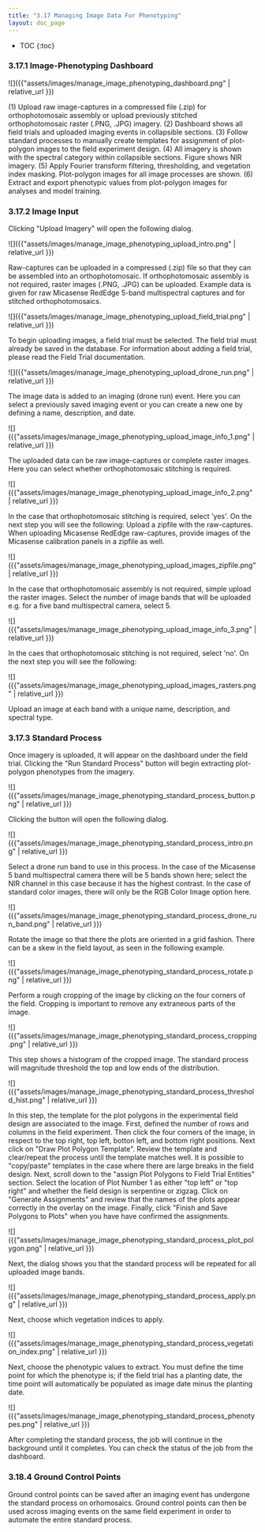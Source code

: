 ```yaml
---
title: "3.17 Managing Image Data For Phenotyping"
layout: doc_page
---
```


<!-- TOC-START -->
* TOC
{:toc}
<!-- TOC-END -->

### 3.17.1 Image-Phenotyping Dashboard

![]({{"assets/images/manage_image_phenotyping_dashboard.png" | relative_url }})

(1) Upload raw image-captures in a compressed file (.zip) for orthophotomosaic assembly or upload previously stitched orthophotomosaic raster (.PNG, .JPG) imagery. (2) Dashboard shows all field trials and uploaded imaging events in collapsible sections. (3) Follow standard processes to manually create templates for assignment of plot-polygon images to the field experiment design. (4) All imagery is shown with the spectral category within collapsible sections. Figure shows NIR imagery. (5) Apply Fourier transform filtering, thresholding, and vegetation index masking. Plot-polygon images for all image processes are shown. (6) Extract and export phenotypic values from plot-polygon images for analyses and model training.

### 3.17.2 Image Input

Clicking "Upload Imagery" will open the following dialog.

![]({{"assets/images/manage_image_phenotyping_upload_intro.png" | relative_url }})

Raw-captures can be uploaded in a compressed (.zip) file so that they can be assembled into an orthophotomosaic. If orthophotomosaic assembly is not required, raster images (.PNG, .JPG) can be uploaded. Example data is given for raw Micasense RedEdge 5-band multispectral captures and for stitched orthophotomosaics.

![]({{"assets/images/manage_image_phenotyping_upload_field_trial.png" | relative_url }})

To begin uploading images, a field trial must be selected. The field trial must already be saved in the database. For information about adding a field trial, please read the Field Trial documentation.

![]({{"assets/images/manage_image_phenotyping_upload_drone_run.png" | relative_url }})

The image data is added to an imaging (drone run) event. Here you can select a previously saved imaging event or you can create a new one by defining a name, description, and date.

![]({{"assets/images/manage_image_phenotyping_upload_image_info_1.png" | relative_url }})

The uploaded data can be raw image-captures or complete raster images. Here you can select whether orthophotomosaic stitching is required.

![]({{"assets/images/manage_image_phenotyping_upload_image_info_2.png" | relative_url }})

In the case that orthophotomosaic stitching is required, select 'yes'. On the next step you will see the following:
Upload a zipfile with the raw-captures.
When uploading Micasense RedEdge raw-captures, provide images of the Micasense calibration panels in a zipfile as well.

![]({{"assets/images/manage_image_phenotyping_upload_images_zipfile.png" | relative_url }})

In the case that orthophotomosaic assembly is not required, simple upload the raster images. Select the number of image bands that will be uploaded e.g. for a five band multispectral camera, select 5.

![]({{"assets/images/manage_image_phenotyping_upload_image_info_3.png" | relative_url }})

In the caes that orthophotomosaic stitching is not required, select 'no'. On the next step you will see the following:

![]({{"assets/images/manage_image_phenotyping_upload_images_rasters.png" | relative_url }})

Upload an image at each band with a unique name, description, and spectral type.

### 3.17.3 Standard Process

Once imagery is uploaded, it will appear on the dashboard under the field trial. Clicking the "Run Standard Process" button will begin extracting plot-polygon phenotypes from the imagery.

![]({{"assets/images/manage_image_phenotyping_standard_process_button.png" | relative_url }})

Clicking the button will open the following dialog.

![]({{"assets/images/manage_image_phenotyping_standard_process_intro.png" | relative_url }})

Select a drone run band to use in this process. In the case of the Micasense 5 band multispectral camera there will be 5 bands shown here; select the NIR channel in this case because it has the highest contrast. In the case of standard color images, there will only be the RGB Color Image option here.

![]({{"assets/images/manage_image_phenotyping_standard_process_drone_run_band.png" | relative_url }})

Rotate the image so that there the plots are oriented in a grid fashion. There can be a skew in the field layout, as seen in the following example.

![]({{"assets/images/manage_image_phenotyping_standard_process_rotate.png" | relative_url }})

Perform a rough cropping of the image by clicking on the four corners of the field. Cropping is important to remove any extraneous parts of the image.

![]({{"assets/images/manage_image_phenotyping_standard_process_cropping.png" | relative_url }})

This step shows a histogram of the cropped image. The standard process will magnitude threshold the top and low ends of the distribution.

![]({{"assets/images/manage_image_phenotyping_standard_process_threshold_hist.png" | relative_url }})

In this step, the template for the plot polygons in the experimental field design are associated to the image. First, defined the number of rows and columns in the field experiment. Then click the four corners of the image, in respect to the top right, top left, botton left, and bottom right positions. Next click on "Draw Plot Polygon Template". Review the template and clear/repeat the process until the template matches well. It is possible to "copy/paste" templates in the case where there are large breaks in the field design. Next, scroll down to the "assign Plot Polygons to Field Trial Entities" section. Select the location of Plot Number 1 as either "top left" or "top right" and whether the field design is serpentine or zigzag. Click on "Generate Assignments" and review that the names of the plots appear correctly in the overlay on the image. Finally, click "Finish and Save Polygons to Plots" when you have have confirmed the assignments.

![]({{"assets/images/manage_image_phenotyping_standard_process_plot_polygon.png" | relative_url }})

Next, the dialog shows you that the standard process will be repeated for all uploaded image bands.

![]({{"assets/images/manage_image_phenotyping_standard_process_apply.png" | relative_url }})

Next, choose which vegetation indices to apply.

![]({{"assets/images/manage_image_phenotyping_standard_process_vegetation_index.png" | relative_url }})

Next, choose the phenotypic values to extract. You must define the time point for which the phenotype is; if the field trial has a planting date, the time point will automatically be populated as image date minus the planting date.

![]({{"assets/images/manage_image_phenotyping_standard_process_phenotypes.png" | relative_url }})

After completing the standard process, the job will continue in the background until it completes. You can check the status of the job from the dashboard.

### 3.18.4 Ground Control Points

Ground control points can be saved after an imaging event has undergone the standard process on orhomosaics. Ground control points can then be used across imaging events on the same field experiment in order to automate the entire standard process.
